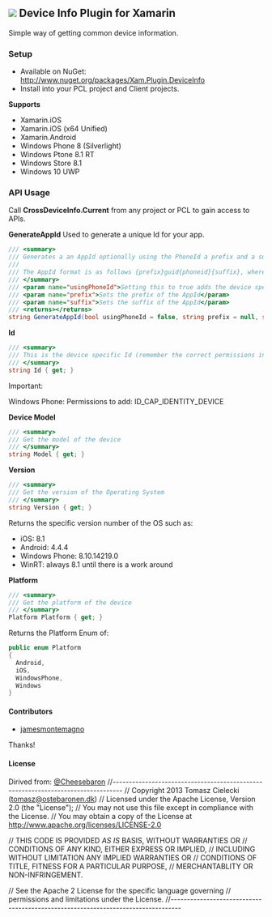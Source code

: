 ## ![](Common/device_info_icon.png) Device Info Plugin for Xamarin

Simple way of getting common device information.

### Setup
* Available on NuGet: http://www.nuget.org/packages/Xam.Plugin.DeviceInfo
* Install into your PCL project and Client projects.

**Supports**
* Xamarin.iOS
* Xamarin.iOS (x64 Unified)
* Xamarin.Android
* Windows Phone 8 (Silverlight)
* Windows Ptone 8.1 RT
* Windows Store 8.1
* Windows 10 UWP


### API Usage

Call **CrossDeviceInfo.Current** from any project or PCL to gain access to APIs.

**GenerateAppId**
Used to generate a unique Id for your app.

```csharp
/// <summary>
/// Generates a an AppId optionally using the PhoneId a prefix and a suffix and a Guid to ensure uniqueness
/// 
/// The AppId format is as follows {prefix}guid{phoneid}{suffix}, where parts in {} are optional.
/// </summary>
/// <param name="usingPhoneId">Setting this to true adds the device specific id to the AppId (remember to give the app the correct permissions)</param>
/// <param name="prefix">Sets the prefix of the AppId</param>
/// <param name="suffix">Sets the suffix of the AppId</param>
/// <returns></returns>
string GenerateAppId(bool usingPhoneId = false, string prefix = null, string suffix = null);
```

**Id**
```csharp
/// <summary>
/// This is the device specific Id (remember the correct permissions in your app to use this)
/// </summary>
string Id { get; }
```
Important:

Windows Phone:
Permissions to add:
ID_CAP_IDENTITY_DEVICE

**Device Model**
```csharp
/// <summary>
/// Get the model of the device
/// </summary>
string Model { get; }
```


**Version**
```csharp
/// <summary>
/// Get the version of the Operating System
/// </summary>
string Version { get; }
```

Returns the specific version number of the OS such as:
* iOS: 8.1
* Android: 4.4.4
* Windows Phone: 8.10.14219.0
* WinRT: always 8.1 until there is a work around

**Platform**
```csharp
/// <summary>
/// Get the platform of the device
/// </summary>
Platform Platform { get; }
```

Returns the Platform Enum of:
```csharp
public enum Platform
{
  Android,
  iOS,
  WindowsPhone,
  Windows
}
```

#### Contributors
* [jamesmontemagno](https://github.com/jamesmontemagno)

Thanks!

#### License
Dirived from: [@Cheesebaron](http://www.github.com/cheesebaron)
//---------------------------------------------------------------------------------
// Copyright 2013 Tomasz Cielecki (tomasz@ostebaronen.dk)
// Licensed under the Apache License, Version 2.0 (the "License"); 
// You may not use this file except in compliance with the License. 
// You may obtain a copy of the License at http://www.apache.org/licenses/LICENSE-2.0 

// THIS CODE IS PROVIDED *AS IS* BASIS, WITHOUT WARRANTIES OR 
// CONDITIONS OF ANY KIND, EITHER EXPRESS OR IMPLIED, 
// INCLUDING WITHOUT LIMITATION ANY IMPLIED WARRANTIES OR 
// CONDITIONS OF TITLE, FITNESS FOR A PARTICULAR PURPOSE, 
// MERCHANTABLITY OR NON-INFRINGEMENT. 

// See the Apache 2 License for the specific language governing 
// permissions and limitations under the License.
//---------------------------------------------------------------------------------
